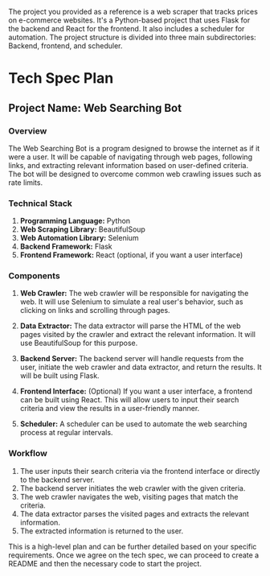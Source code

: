 The project you provided as a reference is a web scraper that tracks prices on e-commerce websites. It's a Python-based project that uses Flask for the backend and React for the frontend. It also includes a scheduler for automation. The project structure is divided into three main subdirectories: Backend, frontend, and scheduler.

# Tech Spec Plan

## Project Name: Web Searching Bot

### Overview

The Web Searching Bot is a program designed to browse the internet as if it were a user. It will be capable of navigating through web pages, following links, and extracting relevant information based on user-defined criteria. The bot will be designed to overcome common web crawling issues such as rate limits.

### Technical Stack

1. **Programming Language:** Python
2. **Web Scraping Library:** BeautifulSoup
3. **Web Automation Library:** Selenium
4. **Backend Framework:** Flask
5. **Frontend Framework:** React (optional, if you want a user interface)

### Components

1. **Web Crawler:** The web crawler will be responsible for navigating the web. It will use Selenium to simulate a real user's behavior, such as clicking on links and scrolling through pages.

2. **Data Extractor:** The data extractor will parse the HTML of the web pages visited by the crawler and extract the relevant information. It will use BeautifulSoup for this purpose.

3. **Backend Server:** The backend server will handle requests from the user, initiate the web crawler and data extractor, and return the results. It will be built using Flask.

4. **Frontend Interface:** (Optional) If you want a user interface, a frontend can be built using React. This will allow users to input their search criteria and view the results in a user-friendly manner.

5. **Scheduler:** A scheduler can be used to automate the web searching process at regular intervals.

### Workflow

1. The user inputs their search criteria via the frontend interface or directly to the backend server.
2. The backend server initiates the web crawler with the given criteria.
3. The web crawler navigates the web, visiting pages that match the criteria.
4. The data extractor parses the visited pages and extracts the relevant information.
5. The extracted information is returned to the user.

This is a high-level plan and can be further detailed based on your specific requirements. Once we agree on the tech spec, we can proceed to create a README and then the necessary code to start the project.